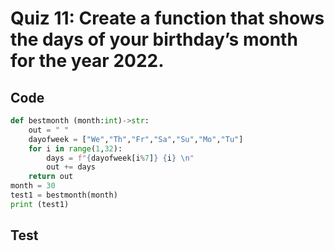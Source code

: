 # Quiz 11: Create a function that shows the days of your birthday’s month for the year 2022.
## Code
```.py
def bestmonth (month:int)->str:
    out = " "
    dayofweek = ["We","Th","Fr","Sa","Su","Mo","Tu"]
    for i in range(1,32):
        days = f"{dayofweek[i%7]} {i} \n"
        out += days
    return out
month = 30
test1 = bestmonth(month)
print (test1)
```
## Test


